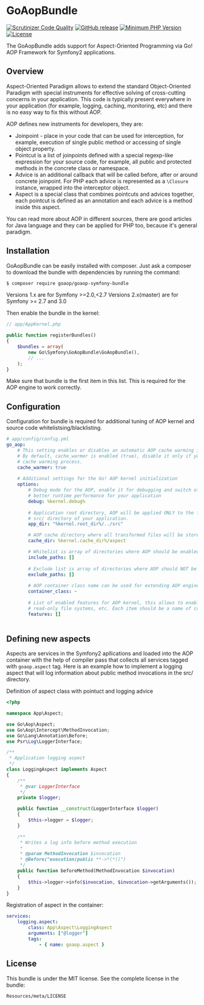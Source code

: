 GoAopBundle
==============

[![Scrutinizer Code Quality](https://scrutinizer-ci.com/g/goaop/goaop-symfony-bundle/badges/quality-score.png?b=master)](https://scrutinizer-ci.com/g/goaop/goaop-symfony-bundle/?branch=master)
[![GitHub release](https://img.shields.io/github/release/goaop/goaop-symfony-bundle.svg)](https://github.com/goaop/goaop-symfony-bundle/releases/latest)
[![Minimum PHP Version](http://img.shields.io/badge/php-%3E%3D%205.5-8892BF.svg)](https://php.net/)
[![License](https://img.shields.io/packagist/l/goaop/goaop-symfony-bundle.svg)](https://packagist.org/packages/goaop/goaop-symfony-bundle)

The GoAopBundle adds support for Aspect-Oriented Programming via Go! AOP Framework for Symfony2 applications.

Overview
--------

Aspect-Oriented Paradigm allows to extend the standard Object-Oriented Paradigm with special instruments for effective solving of cross-cutting concerns in your application. This code is typically present everywhere in your application (for example, logging, caching, monitoring, etc) and there is no easy way to fix this without AOP.

AOP defines new instruments for developers, they are:

 * Joinpoint - place in your code that can be used for interception, for example, execution of single public method or accessing of single object property.
 * Pointcut is a list of joinpoints defined with a special regexp-like expression for your source code, for example, all public and protected methods in the concrete class or namespace.
 * Advice is an additional callback that will be called before, after or around concrete joinpoint. For PHP each advice is represented as a `\Closure` instance, wrapped into the interceptor object.
 * Aspect is a special class that combines pointcuts and advices together, each pointcut is defined as an annotation and each advice is a method inside this aspect.
 
 You can read more about AOP in different sources, there are good articles for Java language and they can be applied for PHP too, because it's general paradigm.

Installation
------------

GoAopBundle can be easily installed with composer. Just ask a composer to download the bundle with dependencies by running the command:

```bash
$ composer require goaop/goaop-symfony-bundle
```

Versions 1.x are for Symfony >=2.0,<2.7
Versions 2.x(master) are for Symfony >= 2.7 and 3.0

Then enable the bundle in the kernel:
```php
// app/AppKernel.php

public function registerBundles()
{
    $bundles = array(
        new Go\Symfony\GoAopBundle\GoAopBundle(),
        // ...
    );
}
```
Make sure that bundle is the first item in this list. This is required for the AOP engine to work correctly.

Configuration
-------------

Configuration for bundle is required for additional tuning of AOP kernel and source code whitelistsing/blacklisting.

```yaml
# app/config/config.yml
go_aop:
    # This setting enables or disables an automatic AOP cache warming in the application.
    # By default, cache_warmer is enabled (true), disable it only if you have serious issues with 
    # cache warming process.
    cache_warmer: true
    
    # Additional settings for the Go! AOP kernel initialization
    options:
        # Debug mode for the AOP, enable it for debugging and switch off for production mode to have a
        # better runtime performance for your application
        debug: %kernel.debug%
        
        # Application root directory, AOP will be applied ONLY to the files in this directory, by default it's
        # src/ directory of your application.
        app_dir: "%kernel.root_dir%/../src"

        # AOP cache directory where all transformed files will be stored.
        cache_dir: %kernel.cache_dir%/aspect

        # Whitelist is array of directories where AOP should be enabled, leave it empty to process all files
        include_paths: []
        
        # Exclude list is array of directories where AOP should NOT be enabled, leave it empty to process all files
        exclude_paths: []
        
        # AOP container class name can be used for extending AOP engine or services adjustment
        container_class: ~
        
        # List of enabled features for AOP kernel, this allows to enable function interception, support for
        # read-only file systems, etc. Each item should be a name of constant from the `Go\Aop\Features` class.
        features: []
      
```

Defining new aspects
--------------------

Aspects are services in the Symfony2 apllications and loaded into the AOP container with the help of compiler pass that collects all services tagged with `goaop.aspect` tag. Here is an example how to implement a logging aspect that will log information about public method invocations in the src/ directory.


Definition of aspect class with pointuct and logging advice
```php
<?php

namespace App\Aspect;

use Go\Aop\Aspect;
use Go\Aop\Intercept\MethodInvocation;
use Go\Lang\Annotation\Before;
use Psr\Log\LoggerInterface;

/**
 * Application logging aspect
 */
class LoggingAspect implements Aspect
{
    /**
     * @var LoggerInterface
     */
    private $logger;

    public function __construct(LoggerInterface $logger)
    {
        $this->logger = $logger;
    }

    /**
     * Writes a log info before method execution
     *
     * @param MethodInvocation $invocation
     * @Before("execution(public **->*(*))")
     */
    public function beforeMethod(MethodInvocation $invocation)
    {
        $this->logger->info($invocation, $invocation->getArguments());
    }
}
```

Registration of aspect in the container:

```yaml
services:
    logging.aspect:
        class: App\Aspect\LoggingAspect
        arguments: ["@logger"]
        tags:
            - { name: goaop.aspect }
```

License
-------

This bundle is under the MIT license. See the complete license in the bundle:

    Resources/meta/LICENSE
